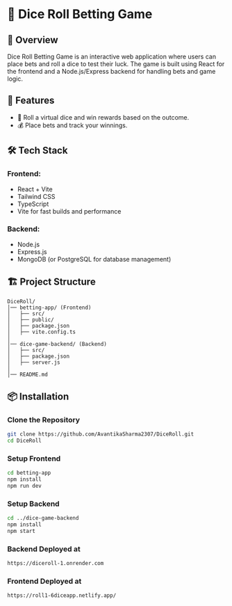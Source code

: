 # 🎲 Dice Roll Betting Game

## 📌 Overview
Dice Roll Betting Game is an interactive web application where users can place bets and roll a dice to test their luck. The game is built using React for the frontend and a Node.js/Express backend for handling bets and game logic.

## 🚀 Features
- 🎲 Roll a virtual dice and win rewards based on the outcome.
- 💰 Place bets and track your winnings.
## 🛠️ Tech Stack
### Frontend:
- React + Vite
- Tailwind CSS
- TypeScript
- Vite for fast builds and performance

### Backend:
- Node.js
- Express.js
- MongoDB (or PostgreSQL for database management)

## 🏗️ Project Structure
```
DiceRoll/
│── betting-app/ (Frontend)
│   ├── src/
│   ├── public/
│   ├── package.json
│   ├── vite.config.ts
│
│── dice-game-backend/ (Backend)
│   ├── src/
│   ├── package.json
│   ├── server.js
│
│── README.md
```

## 📦 Installation
### Clone the Repository
```sh
git clone https://github.com/AvantikaSharma2307/DiceRoll.git
cd DiceRoll
```

### Setup Frontend
```sh
cd betting-app
npm install
npm run dev
```

### Setup Backend
```sh
cd ../dice-game-backend
npm install
npm start
```
### Backend Deployed at
```sh
https://diceroll-1.onrender.com
```
### Frontend Deployed at
```sh
https://roll1-6diceapp.netlify.app/
```


